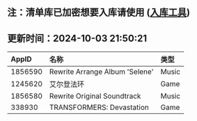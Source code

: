 ## 注：清单库已加密想要入库请使用 ([入库工具](https://github.com/BlankTMing/ManifestAutoUpdate/releases))

## 更新时间：2024-10-03 21:50:21
| AppID | 名称 | 类型  |
| :-------------------- | :----------------------------- | :----------- |
| 1856590 | Rewrite Arrange Album 'Selene'| Music |
| 1245620 | 艾尔登法环| Game |
| 1856580 | Rewrite Original Soundtrack| Music |
| 338930 | TRANSFORMERS: Devastation| Game |
